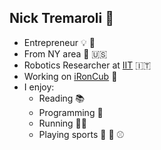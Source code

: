 ## Nick Tremaroli 💯
- Entrepreneur 💡 :briefcase:
- From NY area 🗽 :us:
- Robotics Researcher at [IIT](https://www.iit.it/) :it:
- Working on [iRonCub](https://ami.iit.it/aerial-humanoid-robotics) 🤖 
- I enjoy:
  - Reading 📚
  - Programming :abacus:
  - Running 🏃‍♂️
  - Playing sports 🏀 🏐 ⚾
